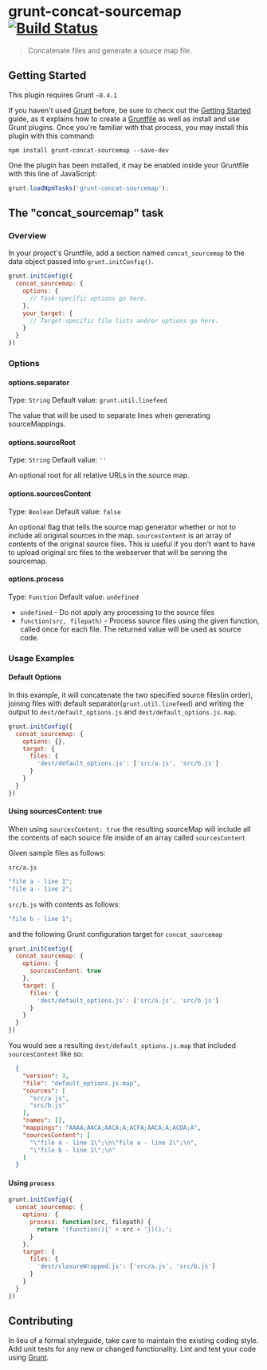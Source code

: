 grunt-concat-sourcemap [![Build Status](https://travis-ci.org/kozy4324/grunt-concat-sourcemap.png?branch=master)](https://travis-ci.org/kozy4324/grunt-concat-sourcemap)
======================

> Concatenate files and generate a source map file.

Getting Started
------------------

This plugin requires Grunt `~0.4.1`

If you haven't used [Grunt](http://gruntjs.com/) before, be sure to check out the [Getting Started](http://gruntjs.com/getting-started) guide, as it explains how to create a [Gruntfile](http://gruntjs.com/sample-gruntfile) as well as install and use Grunt plugins. Once you're familiar with that process, you may install this plugin with this command:

```shell
npm install grunt-concat-sourcemap --save-dev
```

One the plugin has been installed, it may be enabled inside your Gruntfile with this line of JavaScript:

```js
grunt.loadNpmTasks('grunt-concat-sourcemap');
```

The "concat_sourcemap" task
---------------------------

### Overview
In your project's Gruntfile, add a section named `concat_sourcemap` to the data object passed into `grunt.initConfig()`.

```js
grunt.initConfig({
  concat_sourcemap: {
    options: {
      // Task-specific options go here.
    },
    your_target: {
      // Target-specific file lists and/or options go here.
    }
  }
})
```

### Options

#### options.separator

Type: `String`
Default value: `grunt.util.linefeed`

The value that will be used to separate lines when generating sourceMappings.

#### options.sourceRoot

Type: `String`
Default value: `''`

An optional root for all relative URLs in the source map.

#### options.sourcesContent

Type: `Boolean`
Default value: `false`

An optional flag that tells the source map generator whether or not to include all original sources in the map. `sourcesContent` is an array of contents of the original source files. This is useful if you don't want to have to upload original src files to the webserver that will be serving the sourcemap.

#### options.process

Type: `Function`
Default value: `undefined`

* `undefined` - Do not apply any processing to the source files
* `function(src, filepath)` - Process source files using the given function, called once for each file. The returned value will be used as source code.

### Usage Examples

#### Default Options

In this example, it will concatenate the two specified source files(in order), joining files with default separator(`grunt.util.linefeed`) and writing the output to `dest/default_options.js` and `dest/default_options.js.map`.

```js
grunt.initConfig({
  concat_sourcemap: {
    options: {},
    target: {
      files: {
        'dest/default_options.js': ['src/a.js', 'src/b.js']
      }
    }
  }
})
```

#### Using sourcesContent: true

When using `sourcesContent: true` the resulting sourceMap will include all the contents of each source file inside of an array called `sourcesContent`

Given sample files as follows:

`src/a.js`

```js
"file a - line 1";
"file a - line 2";

```

`src/b.js` with contents as follows:

```js
"file b - line 1";

```

and the following Grunt configuration target for `concat_sourcemap`

```js
grunt.initConfig({
  concat_sourcemap: {
    options: {
      sourcesContent: true
    },
    target: {
      files: {
        'dest/default_options.js': ['src/a.js', 'src/b.js']
      }
    }
  }
})
```

You would see a resulting `dest/default_options.js.map` that included `sourcesContent` like so:

```json
  {
    "version": 3,
    "file": "default_options.js.map",
    "sources": [
      "src/a.js",
      "src/b.js"
    ],
    "names": [],
    "mappings": "AAAA;AACA;AACA;A;ACFA;AACA;A;ACDA;A",
    "sourcesContent": [
      "\"file a - line 1\";\n\"file a - line 2\";\n",
      "\"file b - line 1\";\n"
    ]
  }
```

#### Using `process`

```js
grunt.initConfig({
  concat_sourcemap: {
    options: {
      process: function(src, filepath) {
        return '(function(){' + src + '})();';
      }
    },
    target: {
      files: {
        'dest/closureWrapped.js': ['src/a.js', 'src/b.js']
      }
    }
  }
})
```

Contributing
------------

In lieu of a formal styleguide, take care to maintain the existing coding style. Add unit tests for any new or changed functionality. Lint and test your code using [Grunt](http://gruntjs.com/).

